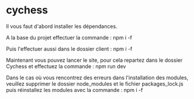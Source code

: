 # cychess

Il vous faut d'abord installer les dépendances.

A la base du projet effectuer la commande :
    npm i -f

Puis l'effectuer aussi dans le dossier client :
    npm i -f

Maintenant vous pouvez lancer le site, pour cela repartez dans le dossier Cychess et effectuez la commande :
    npm run dev

Dans le cas où vous rencontrez des erreurs dans l'installation des modules, veuillez supprimer le dossier node_modules 
et le fichier packages_lock.js puis réinstallez les modules avec la commande :
    npm i -f
